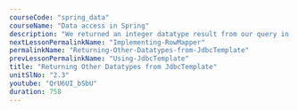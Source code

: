 ```yaml
---
courseCode: "spring_data"
courseName: "Data access in Spring"
description: "We returned an integer datatype result from our query in the previous tutorial. In this tutorial, we'll learn how to return other datatypes. We'll implement a method that returns a String query output."
nextLessonPermalinkName: "Implementing-RowMapper"
permalinkName: "Returning-Other-Datatypes-from-JdbcTemplate"
prevLessonPermalinkName: "Using-JdbcTemplate"
title: "Returning Other Datatypes from JdbcTemplate"
unitSlNo: "2.3"
youtube: "QrU6UI_bSbU"
duration: 758
---
```

